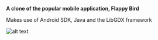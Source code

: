 **A clone of the popular mobile application, Flappy Bird**


Makes use of Android SDK, Java and the LibGDX framework 


![alt text](https://github.com/chandrasekara/Flappy-Bird-Clone/blob/master/repo-img/flappyPicture3.jpg?raw=true "Logo Title Text 1")


